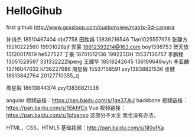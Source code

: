 # HelloGihub
first github
http://www.gcssloop.com/customview/matrix-3d-camera

孙诗杰  18510467404  dbt7758
田胜娟  13838216546  Tian1025557978
张静方  15210222560  19931028zjf
郭蒙    18612393214@163.com  boy1598753
贺天放  13120017619  he527527
丁豪    18701012136  199223DH   15537136757
李鹏程  13051528597  331332222lipeng
王耀华  18518242645  136199649wyh
李亚麟  13716047032  li736227686
周星毅  15537158591  zxy13838821536
张健    18613842764  20127710355_zj





周星毅  18613844374   zxy13838821536

angular           视频链接：https://pan.baidu.com/s/1ge37JkJ
backbone          视频链接：https://pan.baidu.com/s/1i5khfCx
Vue               视频链接：https://pan.baidu.com/s/1gfzenxp
这部分不太全 我也没有办法，

HTML，CSS，HTML5  基础视频：http://pan.baidu.com/s/1jI0ufKa
